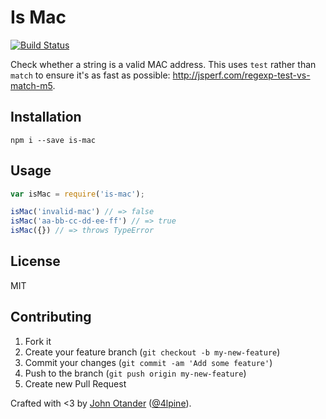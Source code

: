 # Is Mac

[![Build Status](https://travis-ci.org/johnotander/is-mac.svg?branch=master)](https://travis-ci.org/johnotander/is-mac)

Check whether a string is a valid MAC address. This uses `test` rather than `match` to ensure
it's as fast as possible: <http://jsperf.com/regexp-test-vs-match-m5>.

## Installation

```
npm i --save is-mac
```

## Usage

```javascript
var isMac = require('is-mac');

isMac('invalid-mac') // => false
isMac('aa-bb-cc-dd-ee-ff') // => true
isMac({}) // => throws TypeError
```

## License

MIT

## Contributing

1. Fork it
2. Create your feature branch (`git checkout -b my-new-feature`)
3. Commit your changes (`git commit -am 'Add some feature'`)
4. Push to the branch (`git push origin my-new-feature`)
5. Create new Pull Request

Crafted with <3 by [John Otander](http://johnotander.com) ([@4lpine](https://twitter.com/4lpine)).
